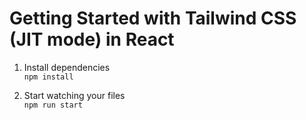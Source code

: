 # Getting Started with Tailwind CSS (JIT mode) in React

1. Install dependencies<br>
   `npm install`

2. Start watching your files<br>
   `npm run start`
